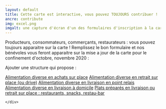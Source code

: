 ```yaml
---
layout: default
title: Cette carte est interactive, vous pouvez TOUJOURS contribuer !
ancre: contribute
img: excel.png
imgalt: une capture d'écran d'un des formulaires d'inscription à la carte
---
```

Producteurs, consommateurs, commerçants, restaurateurs : vous pouvez toujours apparaitre sur la carte !  Remplissez le bon formulaire et nos bénévoles vous feront apparaitre sur la mise a jour de la carte pour le confinement d'octobre, novembre 2020 :

Ajouter une structure qui propose :

<div class="row">
	<div class="mx-auto">
		<a href="https://bit.ly/cartecovid19_ajouter_achatssurplace" rel="nofollow norefferer" target="_blank" title="Ajouter une structure qui propose de l'achat sur place" alt="Lien vers le formulaire d'ajout d'une structure qui propose de l'achat sur place" class="btn btn-primary btncenter btn-sm"><i class="fas fa-hand-point-right"></i> Alimentation diverse en achats sur place</a>
		<a href="https://bit.ly/cartecovid19_ajouter_retirersurplace" rel="nofollow norefferer" target="_blank" title="Ajouter une structure qui propose un système de drive" alt="Lien vers le formulaire d'ajout d'une structure qui propose un système de drive" class="btn btn-primary btncenter btn-sm"><i class="fas fa-hand-point-right"></i> Alimentation diverse en retrait sur place (ou drive)</a>
		<a href="https://bit.ly/cartecovid19_ajouter_livraisonpointrelais" rel="nofollow norefferer" target="_blank" title="Ajouter une structure qui propose de la livraison en point relais" alt="Lien vers le formulaire d'ajout d'une structure qui propose de la livraison en point relais" class="btn btn-primary btncenter btn-sm"><i class="fas fa-hand-point-right"></i> Alimentation diverse en livraison en point relais</a>
		<a href="https://bit.ly/cartecovid19_ajouter_livraisonadomicile" rel="nofollow norefferer" target="_blank" title="Ajouter une structure qui propose de la livraison à domicile" alt="Lien vers le formulaire d'ajout d'une structure qui propose de la livraison à domicile" class="btn btn-primary btncenter btn-sm"><i class="fas fa-hand-point-right"></i> Alimentation diverse en livraison à domicile</a>
		<a href="http://bit.ly/cartecovid19_ajouter_restaurants_snack_bar" rel="nofollow norefferer" target="_blank" title="Ajouter une structure qui propose des plats préparés à la livraison à domicile ou a emporter" alt="Lien vers le formulaire d'ajout d'une structure qui propose des plats préparés à la livraison à domicile ou a emporter" class="btn btn-primary btncenter btn-sm"><i class="fas fa-hand-point-right"></i>  Plats préparés en livraison ou retrait sur place : restaurants, snacks, restau-bar</a>
	</div>
</div>
<div class="row">
	<div class="mx-auto">

		
	</div>
</div>